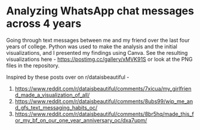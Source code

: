 # Analyzing WhatsApp chat messages across 4 years
Going through text messages between me and my friend over the last four years of college. Python was used to make the analysis and the initial visualizations, and I presented my findings using Canva. See the resulting visualizations here - https://postimg.cc/gallery/xMVK91S or look at the PNG files in the repository.

Inspired by these posts over on r/dataisbeautiful - 
1. https://www.reddit.com/r/dataisbeautiful/comments/7xicua/my_girlfriend_made_a_visualization_of_all/
2. https://www.reddit.com/r/dataisbeautiful/comments/8ubs99/wip_me_and_gfs_text_messaging_habits_oc/
3. https://www.reddit.com/r/dataisbeautiful/comments/8br5hq/made_this_for_my_bf_on_our_one_year_anniversary_oc/dxa7upm/

